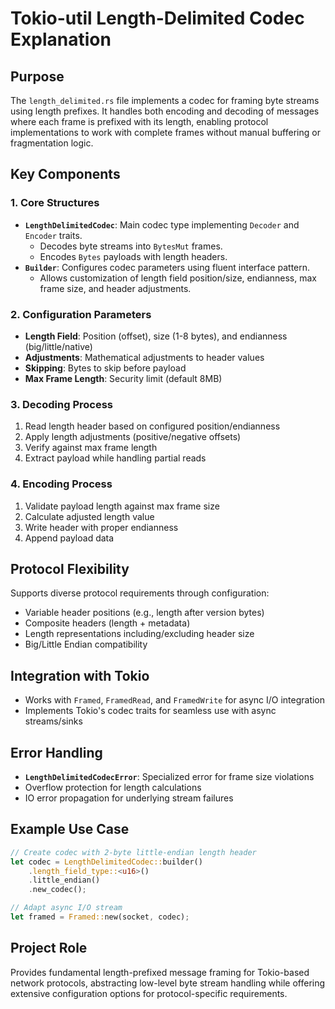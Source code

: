 # Tokio-util Length-Delimited Codec Explanation

## Purpose
The `length_delimited.rs` file implements a codec for framing byte streams using length prefixes. It handles both encoding and decoding of messages where each frame is prefixed with its length, enabling protocol implementations to work with complete frames without manual buffering or fragmentation logic.

## Key Components

### 1. Core Structures
- **`LengthDelimitedCodec`**: Main codec type implementing `Decoder` and `Encoder` traits.
  - Decodes byte streams into `BytesMut` frames.
  - Encodes `Bytes` payloads with length headers.
- **`Builder`**: Configures codec parameters using fluent interface pattern.
  - Allows customization of length field position/size, endianness, max frame size, and header adjustments.

### 2. Configuration Parameters
- **Length Field**: Position (offset), size (1-8 bytes), and endianness (big/little/native)
- **Adjustments**: Mathematical adjustments to header values
- **Skipping**: Bytes to skip before payload
- **Max Frame Length**: Security limit (default 8MB)

### 3. Decoding Process
1. Read length header based on configured position/endianness
2. Apply length adjustments (positive/negative offsets)
3. Verify against max frame length
4. Extract payload while handling partial reads

### 4. Encoding Process
1. Validate payload length against max frame size
2. Calculate adjusted length value
3. Write header with proper endianness
4. Append payload data

## Protocol Flexibility
Supports diverse protocol requirements through configuration:
- Variable header positions (e.g., length after version bytes)
- Composite headers (length + metadata)
- Length representations including/excluding header size
- Big/Little Endian compatibility

## Integration with Tokio
- Works with `Framed`, `FramedRead`, and `FramedWrite` for async I/O integration
- Implements Tokio's codec traits for seamless use with async streams/sinks

## Error Handling
- **`LengthDelimitedCodecError`**: Specialized error for frame size violations
- Overflow protection for length calculations
- IO error propagation for underlying stream failures

## Example Use Case
```rust
// Create codec with 2-byte little-endian length header
let codec = LengthDelimitedCodec::builder()
    .length_field_type::<u16>()
    .little_endian()
    .new_codec();

// Adapt async I/O stream
let framed = Framed::new(socket, codec);
```

## Project Role
Provides fundamental length-prefixed message framing for Tokio-based network protocols, abstracting low-level byte stream handling while offering extensive configuration options for protocol-specific requirements.

